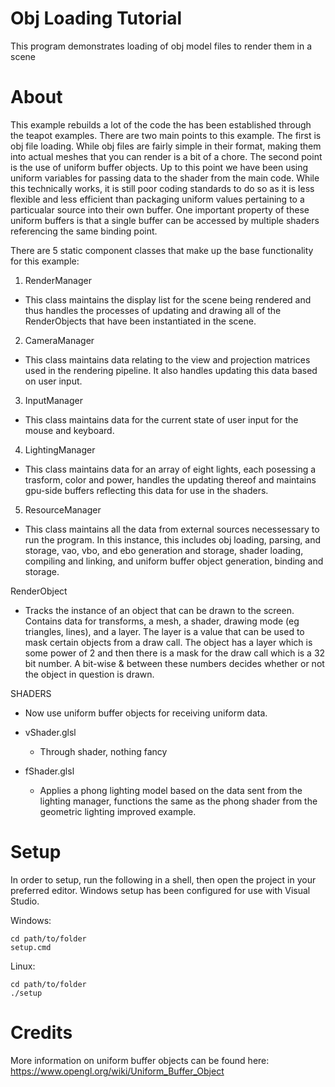 # Obj Loading Tutorial

This program demonstrates loading of obj model files to render them in a scene

# About

This example rebuilds a lot of the code the has been established through the teapot examples. There are two main points to this example. The first is obj file loading. While obj files are fairly simple in their format, making them into actual meshes that you can render is a bit of a chore. The second point is the use of uniform buffer objects. Up to this point we have been using uniform variables for passing data to the shader from the main code. While this technically works, it is still poor coding standards to do so as it is less flexible and less efficient than packaging uniform values pertaining to a particualar source into their own buffer. One important property of these uniform buffers is that a single buffer can be accessed by multiple shaders referencing the same binding point.

There are 5 static component classes that make up the base functionality for this example:

1. RenderManager
  - This class maintains the display list for the scene being rendered and thus handles the processes of updating and drawing all of the RenderObjects that have been instantiated in the scene.
2. CameraManager
  - This class maintains data relating to the view and projection matrices used in the rendering pipeline. It also handles updating this data based on user input.
3. InputManager
  - This class maintains data for the current state of user input for the mouse and keyboard.
4. LightingManager
  - This class maintains data for an array of eight lights, each posessing a trasform, color and power, handles the updating thereof and maintains gpu-side buffers reflecting this data for use in the shaders.
5. ResourceManager
  - This class maintains all the data from external sources necessessary to run the program. In this instance, this includes obj loading, parsing, and storage, vao, vbo, and ebo generation and storage, shader loading, compiling and linking, and uniform buffer object generation, binding and storage.

RenderObject
  - Tracks the instance of an object that can be drawn to the screen. Contains data for transforms, a mesh, a shader, drawing mode (eg triangles, lines), and a layer. The layer is a value that can be used to mask certain objects from a draw call. The object has a layer which is some power of 2 and then there is a mask for the draw call which is a 32 bit number. A bit-wise & between these numbers decides whether or not the object in question is drawn.

SHADERS
  - Now use uniform buffer objects for receiving uniform data.

- vShader.glsl
  - Through shader, nothing fancy
- fShader.glsl
  - Applies a phong lighting model based on the data sent from the lighting manager, functions the same as the phong shader from the geometric lighting improved example.

# Setup

In order to setup, run the following in a shell, then open the project in your preferred editor. Windows setup has been configured for use with Visual Studio.

Windows:
```
cd path/to/folder
setup.cmd
```
Linux:
```
cd path/to/folder
./setup
```

# Credits

More information on uniform buffer objects can be found here: https://www.opengl.org/wiki/Uniform_Buffer_Object
